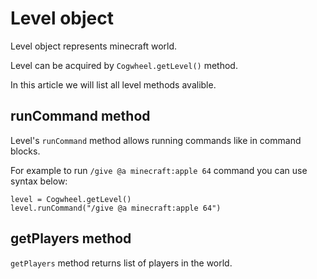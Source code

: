 # Level object
Level object represents minecraft world.

Level can be acquired by `Cogwheel.getLevel()` method.

In this article we will list all level methods avalible.

## runCommand method
Level's `runCommand` method allows running commands like in command blocks.

For example to run `/give @a minecraft:apple 64` command you can use syntax below:
```
level = Cogwheel.getLevel()
level.runCommand("/give @a minecraft:apple 64")
```

## getPlayers method
`getPlayers` method returns <a onclick="$story.to('/wiki/wiki.html?p=wiki/projects/cogwheel/array')">list</a> of <a onclick="$story.to('/wiki/wiki.html?p=wiki/projects/cogwheel/player')">players</a> in the world.